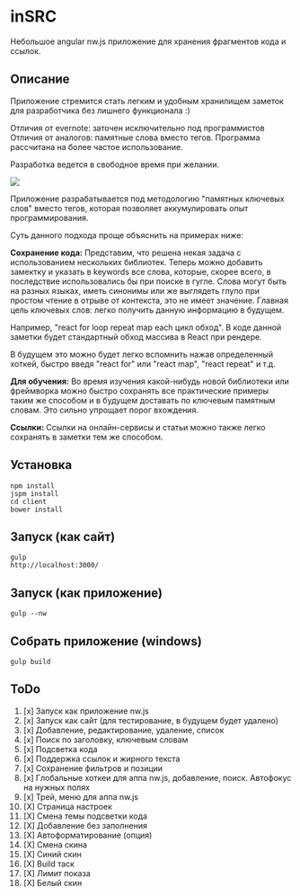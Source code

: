 # inSRC
Небольшое angular nw.js приложение для хранения фрагментов кода и ссылок.

## Описание
Приложение стремится стать легким и удобным хранилищем заметок для разработчика без лишнего функционала :)

Отличия от evernote: заточен исключительно под программистов
Отличия от аналогов: памятные слова вместо тегов. Программа рассчитана на более частое использование.

Разработка ведется в свободное время при желании.

![](http://anorudes.github.io/inSRC/img.png)

Приложение разрабатывается под методологию "памятных ключевых слов" вместо тегов, которая позволяет аккумулировать опыт программирования.

Суть данного подхода проще объяснить на примерах ниже:

**Сохранение кода:**
Представим, что решена некая задача с использованием нескольких библиотек. Теперь можно добавить замектку и указать в keywords все слова, которые, скорее всего, в последствие использовались бы при поиске в гугле.
Слова могут быть на разных языках, иметь синонимы или же выглядеть глупо при простом чтение в отрыве от контекста, это не имеет значение. Главная цель ключевых слов: легко получить данную информацию в будущем.

Например, "react for loop repeat map each цикл обход". В коде данной заметки будет стандартный обход массива в React при рендере.

В будущем это можно будет легко вспомнить нажав определенный хоткей, быстро введя "react for" или "react map", "react repeat" и т.д.

**Для обучения:**
Во время изучения какой-нибудь новой библиотеки или фреймворка можно быстро сохранять все практические примеры таким же способом и в будущем доставать по ключевым памятным словам.
Это сильно упрощает порог вхождения.

**Ссылки:**
Ссылки на онлайн-сервисы и статьи можно также легко сохранять в заметки тем же способом.

## Установка
```
npm install
jspm install
cd client
bower install
```

## Запуск (как сайт)
```
gulp
http://localhost:3000/
```

## Запуск (как приложение)
```
gulp --nw
```

## Собрать приложение (windows)
```
gulp build
```

## ToDo
1. [x] Запуск как приложение nw.js
2. [x] Запуск как сайт (для тестирование, в будущем будет удалено)
3. [x] Добавление, редактирование, удаление, список
4. [x] Поиск по заголовку, ключевым словам
5. [x] Подсветка кода
6. [x] Поддержка ссылок и жирного текста
7. [x] Сохранение фильтров и позиции
8. [x] Глобальные хоткеи для аппа nw.js, добавление, поиск. Автофокус на нужных полях
9. [x] Трей, меню для аппа nw.js
10. [X] Страница настроек
11. [X] Смена темы подсветки кода
12. [X] Добавление без заполнения
13. [X] Автоформатирование (опция)
14. [X] Смена скина
15. [X] Синий скин
16. [X] Build таск
17. [X] Лимит показа
18. [X] Белый скин

